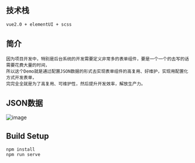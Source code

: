 ## 技术栈
```
vue2.0 + elementUI + scss
```

## 简介
```
因为项目开发中，特别是后台系统的开发需要定义非常多的表单组件，要是一个一个的去写的话需要花费大量的时间，
所以这个Demo就是通过配置JSON数据的形式去实现表单组件的高复用、好维护，实现用配置化方式开发表单，
完完全全就是为了高复用、可维护性，然后提升开发效率，解放生产力。
```
## JSON数据
![image](​ ​https://github.com/lexsaints/powershell/blob/master/IMG/ps2.png​​)

## Build Setup
```
npm install
npm run serve
```
